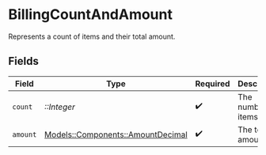 # BillingCountAndAmount

Represents a count of items and their total amount.


## Fields

| Field                                                                     | Type                                                                      | Required                                                                  | Description                                                               |
| ------------------------------------------------------------------------- | ------------------------------------------------------------------------- | ------------------------------------------------------------------------- | ------------------------------------------------------------------------- |
| `count`                                                                   | *::Integer*                                                               | :heavy_check_mark:                                                        | The number of items.                                                      |
| `amount`                                                                  | [Models::Components::AmountDecimal](../../models/shared/amountdecimal.md) | :heavy_check_mark:                                                        | The total amount.                                                         |